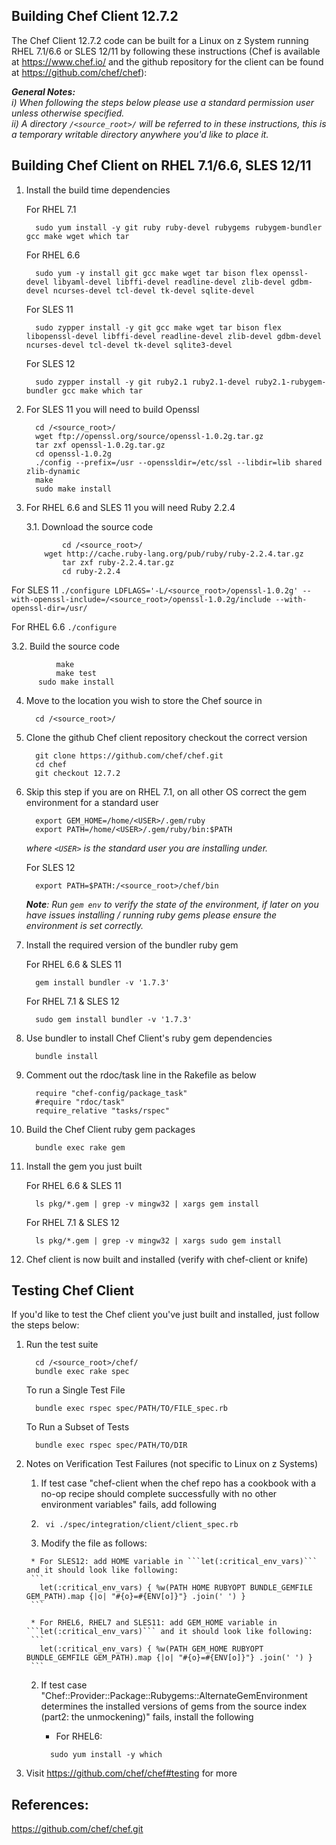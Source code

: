 ## Building Chef Client 12.7.2

The Chef Client 12.7.2 code can be built for a Linux on z System running RHEL 7.1/6.6 or SLES 12/11 by following these instructions (Chef is available at https://www.chef.io/ and the github repository for the client can be found at https://github.com/chef/chef):

_**General Notes:**_   
_i) When following the steps below please use a standard permission user unless otherwise specified._  
_ii) A directory `/<source_root>/` will be referred to in these instructions, this is a temporary writable directory anywhere you'd like to place it._


## Building Chef Client on RHEL 7.1/6.6, SLES 12/11

1. Install the build time dependencies

    For RHEL 7.1 
    ```
      sudo yum install -y git ruby ruby-devel rubygems rubygem-bundler gcc make wget which tar
    ```
	
    For RHEL 6.6 
    ```
      sudo yum -y install git gcc make wget tar bison flex openssl-devel libyaml-devel libffi-devel readline-devel zlib-devel gdbm-devel ncurses-devel tcl-devel tk-devel sqlite-devel 	  
    ```
    
    For SLES 11
    ```
      sudo zypper install -y git gcc make wget tar bison flex libopenssl-devel libffi-devel readline-devel zlib-devel gdbm-devel ncurses-devel tcl-devel tk-devel sqlite3-devel	      
    ```

    For SLES 12
    ```
      sudo zypper install -y git ruby2.1 ruby2.1-devel ruby2.1-rubygem-bundler gcc make which tar    
    ```

2. For SLES 11 you will need to build Openssl  

    ```
      cd /<source_root>/
      wget ftp://openssl.org/source/openssl-1.0.2g.tar.gz
      tar zxf openssl-1.0.2g.tar.gz
	  cd openssl-1.0.2g
      ./config --prefix=/usr --openssldir=/etc/ssl --libdir=lib shared zlib-dynamic
      make
      sudo make install
   ```
    
3. For RHEL 6.6 and SLES 11 you will need Ruby 2.2.4
   
	3.1. Download the source code
	```
     		cd /<source_root>/
		wget http://cache.ruby-lang.org/pub/ruby/ruby-2.2.4.tar.gz
     		tar zxf ruby-2.2.4.tar.gz
     		cd ruby-2.2.4
	```
	
  For SLES 11
	```
    	  ./configure LDFLAGS='-L/<source_root>/openssl-1.0.2g' --with-openssl-include=/<source_root>/openssl-1.0.2g/include --with-openssl-dir=/usr/
	```
	  
  For RHEL 6.6
	```
    	  ./configure
	```

   3.2. Build the source code
```
    	  make
    	  make test	  
	  sudo make install
```
	
4. Move to the location you wish to store the Chef source in

    ```
      cd /<source_root>/
    ```

5. Clone the github Chef client repository checkout the correct version

    ```
      git clone https://github.com/chef/chef.git
      cd chef
      git checkout 12.7.2
    ```

6. Skip this step if you are on RHEL 7.1, on all other OS correct the gem environment for a standard user

    ```
      export GEM_HOME=/home/<USER>/.gem/ruby
      export PATH=/home/<USER>/.gem/ruby/bin:$PATH
    ``` 

    _where `<USER>` is the standard user you are installing under._

   For SLES 12
   ```
     export PATH=$PATH:/<source_root>/chef/bin
   ```
       
   _**Note**: Run ```gem env``` to verify the state of the environment, if later on you have issues installing / running ruby gems please ensure the environment is set correctly._
	
7. Install the required version of the bundler ruby gem

   For RHEL 6.6 & SLES 11
   ```
     gem install bundler -v '1.7.3'
    ```
	
   For RHEL 7.1 & SLES 12
   ```
     sudo gem install bundler -v '1.7.3'
    ```
	
8. Use bundler to install Chef Client's ruby gem dependencies

    ```
      bundle install
    ```
9. Comment out the rdoc/task line in the Rakefile as below

    ```
      require "chef-config/package_task"
      #require "rdoc/task"
      require_relative "tasks/rspec"
    ```
    
10. Build the Chef Client ruby gem packages

    ```
      bundle exec rake gem
    ```

11. Install the gem you just built

    For RHEL 6.6 & SLES 11
    ```
      ls pkg/*.gem | grep -v mingw32 | xargs gem install
    ```    
	
    For RHEL 7.1 & SLES 12
    ```
      ls pkg/*.gem | grep -v mingw32 | xargs sudo gem install
    ``` 
12. Chef client is now built and installed (verify with chef-client or knife)


## Testing Chef Client

If you'd like to test the Chef client you've just built and installed, just follow the steps below:

1. Run the test suite
   	
   ```
     cd /<source_root>/chef/
     bundle exec rake spec
   ```  
   To run a Single Test File
   ```  
     bundle exec rspec spec/PATH/TO/FILE_spec.rb
   ```  
   To Run a Subset of Tests
   ```
     bundle exec rspec spec/PATH/TO/DIR
   ```
   
2. Notes on Verification Test Failures (not specific to Linux on z Systems)  
   1. If test case "chef-client when the chef repo has a cookbook with a no-op recipe should complete successfully with no other environment variables" fails, add following  

     1. ``` vi ./spec/integration/client/client_spec.rb```  
     2.  Modify the file as follows:  

        * For SLES12: add HOME variable in ```let(:critical_env_vars)``` and it should look like following:  
        ```
          let(:critical_env_vars) { %w(PATH HOME RUBYOPT BUNDLE_GEMFILE GEM_PATH).map {|o| "#{o}=#{ENV[o]}"} .join(' ') }
        ```  

        * For RHEL6, RHEL7 and SLES11: add GEM_HOME variable in ```let(:critical_env_vars)``` and it should look like following:  
        ```
          let(:critical_env_vars) { %w(PATH GEM_HOME RUBYOPT BUNDLE_GEMFILE GEM_PATH).map {|o| "#{o}=#{ENV[o]}"} .join(' ') }
		```
   2. If test case "Chef::Provider::Package::Rubygems::AlternateGemEnvironment determines the installed versions of gems from the source index (part2: the unmockening)" fails, install the following
	
		* For RHEL6:  
        ```
          sudo yum install -y which 
        ```		
		
3. Visit https://github.com/chef/chef#testing for more   

## References:

https://github.com/chef/chef.git
